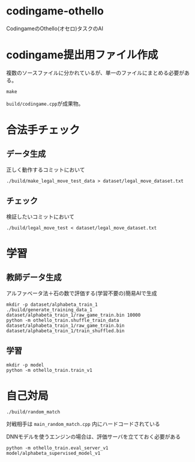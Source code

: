 # codingame-othello
CodingameのOthello(オセロ)タスクのAI

# codingame提出用ファイル作成

複数のソースファイルに分かれているが、単一のファイルにまとめる必要がある。

```
make
```

`build/codingame.cpp`が成果物。

# 合法手チェック

## データ生成

正しく動作するコミットにおいて

```
./build/make_legal_move_test_data > dataset/legal_move_dataset.txt
```

## チェック

検証したいコミットにおいて

```
./build/legal_move_test < dataset/legal_move_dataset.txt
```

# 学習

## 教師データ生成

アルファベータ法＋石の数で評価する(学習不要の)簡易AIで生成

```
mkdir -p dataset/alphabeta_train_1
./build/generate_training_data_1 dataset/alphabeta_train_1/raw_game_train.bin 10000
python -m othello_train.shuffle_train_data dataset/alphabeta_train_1/raw_game_train.bin dataset/alphabeta_train_1/train_shuffled.bin
```

## 学習

```
mkdir -p model
python -m othello_train.train_v1
```

# 自己対局

```
./build/random_match
```

対戦相手は `main_random_match.cpp` 内にハードコードされている

DNNモデルを使うエンジンの場合は、評価サーバを立てておく必要がある

```
python -m othello_train.eval_server_v1 model/alphabeta_supervised_model_v1
```
